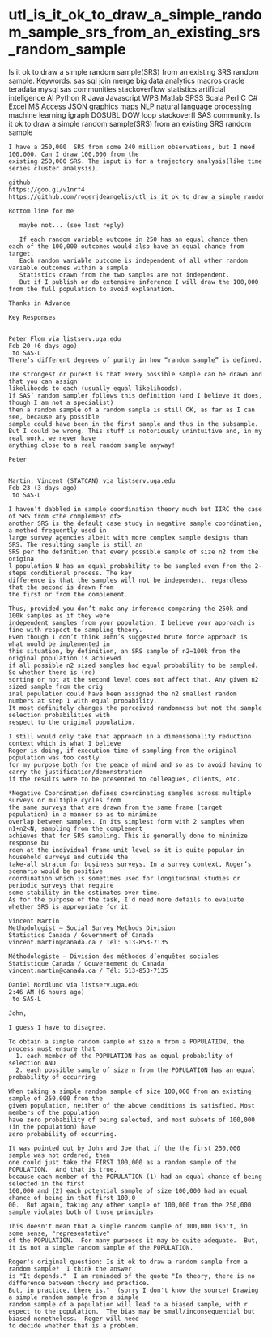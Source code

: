 # utl_is_it_ok_to_draw_a_simple_random_sample_srs_from_an_existing_srs_random_sample
Is it ok to draw a simple random sample(SRS) from an existing  SRS random sample.  Keywords: sas sql join merge big data analytics macros oracle teradata mysql sas communities stackoverflow statistics artificial inteligence AI Python R Java Javascript WPS Matlab SPSS Scala Perl C C# Excel MS Access JSON graphics maps NLP natural language processing machine learning igraph DOSUBL DOW loop stackoverfl SAS community.
    Is it ok to draw a simple random sample(SRS) from an existing  SRS random sample

    I have a 250,000  SRS from some 240 million observations, but I need 100,000. Can I draw 100,000 from the
    existing 250,000 SRS. The input is for a trajectory analysis(like time series cluster analysis).
    
    github
    https://goo.gl/v1nrf4
    https://github.com/rogerjdeangelis/utl_is_it_ok_to_draw_a_simple_random_sample_srs_from_an_existing_srs_random_sample

    Bottom line for me

       maybe not... (see last reply)

       If each random variable outcome in 250 has an equal chance then each of the 100,000 outcomes would also have an equal chance from target.
       Each random variable outcome is independent of all other random variable outcomes within a sample.      
       Statistics drawn from the two samples are not independent.
       But if I publish or do extensive inference I will draw the 100,000 from the full population to avoid explanation.
    
    Thanks in Advance

    Key Responses


    Peter Flom via listserv.uga.edu
    Feb 20 (6 days ago)
     to SAS-L
    There’s different degrees of purity in how “random sample” is defined.

    The strongest or purest is that every possible sample can be drawn and that you can assign
    likelihoods to each (usually equal likelihoods).
    If SAS’ random sampler follows this definition (and I believe it does, though I am not a specialist)
    then a random sample of a random sample is still OK, as far as I can see, because any possible
    sample could have been in the first sample and thus in the subsample.
    But I could be wrong. This stuff is notoriously unintuitive and, in my real work, we never have
    anything close to a real random sample anyway!

    Peter


    Martin, Vincent (STATCAN) via listserv.uga.edu
    Feb 23 (3 days ago)
     to SAS-L

    I haven’t dabbled in sample coordination theory much but IIRC the case of SRS from <the complement of>
    another SRS is the default case study in negative sample coordination, a method frequently used in
    large survey agencies albeit with more complex sample designs than SRS. The resulting sample is still an
    SRS per the definition that every possible sample of size n2 from the origina
    l population N has an equal probability to be sampled even from the 2-steps conditional process. The key
    difference is that the samples will not be independent, regardless that the second is drawn from
    the first or from the complement.

    Thus, provided you don’t make any inference comparing the 250k and 100k samples as if they were
    independent samples from your population, I believe your approach is fine with respect to sampling theory.
    Even though I don’t think John’s suggested brute force approach is what would be implemented in
    this situation, by definition, an SRS sample of n2=100k from the original population is achieved
    if all possible n2 sized samples had equal probability to be sampled. So whether there is (re)
    sorting or not at the second level does not affect that. Any given n2 sized sample from the orig
    inal population could have been assigned the n2 smallest random numbers at step 1 with equal probability.
    It most definitely changes the perceived randomness but not the sample selection probabilities with
    respect to the original population.

    I still would only take that approach in a dimensionality reduction context which is what I believe
    Roger is doing, if execution time of sampling from the original population was too costly
    for my purpose both for the peace of mind and so as to avoid having to carry the justification/demonstration
    if the results were to be presented to colleagues, clients, etc.

    *Negative Coordination defines coordinating samples across multiple surveys or multiple cycles from
    the same surveys that are drawn from the same frame (target population) in a manner so as to minimize
    overlap between samples. In its simplest form with 2 samples when n1+n2<N, sampling from the complement
    achieves that for SRS sampling. This is generally done to minimize response bu
    rden at the individual frame unit level so it is quite popular in household surveys and outside the
    take-all stratum for business surveys. In a survey context, Roger’s scenario would be positive
    coordination which is sometimes used for longitudinal studies or periodic surveys that require
    some stability in the estimates over time.
    As for the purpose of the task, I’d need more details to evaluate whether SRS is appropriate for it.

    Vincent Martin
    Methodologist – Social Survey Methods Division
    Statistics Canada / Government of Canada
    vincent.martin@canada.ca / Tel: 613-853-7135

    Méthodologiste – Division des méthodes d’enquêtes sociales
    Statistique Canada / Gouvernement du Canada
    vincent.martin@canada.ca / Tél: 613-853-7135

    Daniel Nordlund via listserv.uga.edu
    2:46 AM (6 hours ago)
     to SAS-L

    John,

    I guess I have to disagree.

    To obtain a simple random sample of size n from a POPULATION, the process must ensure that
      1. each member of the POPULATION has an equal probability of selection AND
      2. each possible sample of size n from the POPULATION has an equal probability of occurring

    When taking a simple random sample of size 100,000 from an existing sample of 250,000 from the
    given population, neither of the above conditions is satisfied. Most members of the population
    have zero probability of being selected, and most subsets of 100,000 (in the population) have
    zero probability of occurring.

    It was pointed out by John and Joe that if the the first 250,000 sample was not ordered, then
    one could just take the FIRST 100,000 as a random sample of the POPULATION.  And that is true,
    because each member of the POPULATION (1) had an equal chance of being selected in the first
    100,000 and (2) each potential sample of size 100,000 had an equal chance of being in that first 100,0
    00.  But again, taking any other sample of 100,000 from the 250,000 sample violates both of those principles

    This doesn't mean that a simple random sample of 100,000 isn't, in some sense, "representative"
    of the POPULATION.  For many purposes it may be quite adequate.  But, it is not a simple random sample of the POPULATION.

    Roger's original question: Is it ok to draw a random sample from a random sample?  I think the answer
    is "It depends."  I am reminded of the quote "In theory, there is no difference between theory and practice.
    But, in practice, there is."  (sorry I don't know the source) Drawing a simple random sample from a simple
    random sample of a population will lead to a biased sample, with r
    espect to the population.  The bias may be small/inconsequential but biased nonetheless.  Roger will need
    to decide whether that is a problem.

